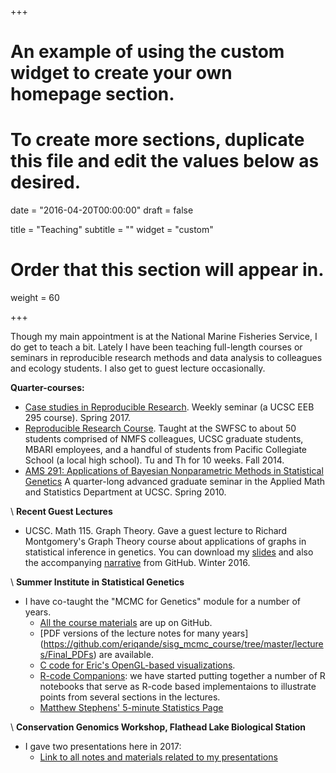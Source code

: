 +++
# An example of using the custom widget to create your own homepage section.
# To create more sections, duplicate this file and edit the values below as desired.

date = "2016-04-20T00:00:00"
draft = false

title = "Teaching"
subtitle = ""
widget = "custom"

# Order that this section will appear in.
weight = 60

+++

Though my main appointment is at the National Marine Fisheries Service, I do get
to teach a bit.  Lately I have been teaching full-length courses or seminars
in reproducible research methods and data analysis to colleagues and ecology students.
I also get to guest lecture occasionally.  

**Quarter-courses:**

- [Case studies in Reproducible Research](https://eriqande.github.io/rep-res-eeb-2017/).  Weekly seminar (a UCSC
EEB 295 course). Spring 2017.
- [Reproducible Research Course](http://eriqande.github.io/rep-res-web/). Taught at the SWFSC to about 50
students comprised of NMFS colleagues, UCSC graduate students, MBARI employees, and a handful of students from
Pacific Collegiate School (a local high school).  Tu and Th for 10 weeks.  Fall 2014.
- [AMS 291: Applications of Bayesian Nonparametric Methods in Statistical Genetics](https://classes.soe.ucsc.edu/ams291/Spring10/) A quarter-long advanced graduate seminar in the
Applied Math and Statistics Department at UCSC.  Spring 2010.

\\
**Recent Guest Lectures**

- UCSC. Math 115. Graph Theory. Gave a guest lecture to Richard Montgomery's Graph Theory course about
applications of graphs in statistical inference in genetics. You can download my
[slides](https://github.com/eriqande/graph-theory-guest-lecture-feb-2016/blob/master/tex/graphs-in-statistics-slides.pdf) 
and also the accompanying 
[narrative](https://github.com/eriqande/graph-theory-guest-lecture-feb-2016/blob/master/tex/graphs-in-statistics-narrative.pdf) 
from GitHub. Winter 2016.

\\
**Summer Institute in Statistical Genetics**

- I have co-taught the "MCMC for Genetics" module for a number of years.  
    - [All the course materials](https://github.com/eriqande/sisg_mcmc_course) are up on GitHub. 
    - [PDF versions of the lecture notes for many years]  (https://github.com/eriqande/sisg_mcmc_course/tree/master/lectures/Final_PDFs) are available.
    - [C code for Eric's OpenGL-based visualizations](https://github.com/eriqande/sisg-mcmc-opengl-computer-demos).
    - [R-code Companions](http://eriqande.github.io/sisg_mcmc_course/): we have started putting together a number of
    R notebooks that serve as R-code based implementaions to illustrate points from several sections in the lectures. 
    - [Matthew Stephens' 5-minute Statistics Page](http://stephens999.github.io/fiveMinuteStats/)


\\
**Conservation Genomics Workshop, Flathead Lake Biological Station**

- I gave two presentations here in 2017: 
    - [Link to all notes and materials related to my presentations](https://eriqande.github.io/con-gen-2017/)

